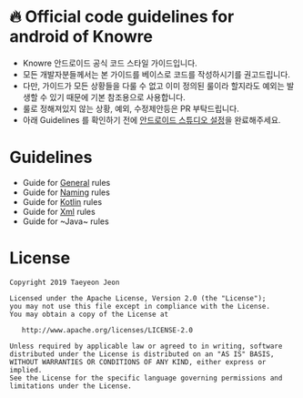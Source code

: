 # 🔥 Official code guidelines for android of Knowre

- Knowre 안드로이드 공식 코드 스타일 가이드입니다.
- 모든 개발자분들께서는 본 가이드를 베이스로 코드를 작성하시기를 권고드립니다.
- 다만, 가이드가 모든 상황들을 다룰 수 없고 이미 정의된 룰이라 할지라도 예외는 발생할 수 있기 때문에 기본 참조용으로 사용합니다.
- 룰로 정해져있지 않는 상황, 예외, 수정제안등은 PR 부탁드립니다.
- 아래 Guidelines 를 확인하기 전에 [안드로이드 스튜디오 설정](https://github.com/taenguree/android-code-style-guide/blob/master/Setting.md)을 완료해주세요.

# Guidelines

- Guide for [General](https://github.com/GODueol/android-code-style-guide/edit/master/General.md) rules
- Guide for [Naming](https://github.com/GODueol/android-code-style-guide/edit/master/Naming.md) rules
- Guide for [Kotlin](https://github.com/GODueol/android-code-style-guide/edit/master/Kotlin.md) rules
- Guide for [Xml](https://github.com/GODueol/android-code-style-guide/edit/master/Xml.md) rules
- Guide for ~Java~ rules

License
=======

    Copyright 2019 Taeyeon Jeon

    Licensed under the Apache License, Version 2.0 (the "License");
    you may not use this file except in compliance with the License.
    You may obtain a copy of the License at

       http://www.apache.org/licenses/LICENSE-2.0

    Unless required by applicable law or agreed to in writing, software
    distributed under the License is distributed on an "AS IS" BASIS,
    WITHOUT WARRANTIES OR CONDITIONS OF ANY KIND, either express or implied.
    See the License for the specific language governing permissions and
    limitations under the License.
